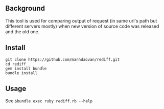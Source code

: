 ## Background

This tool is used for comparing output of request (in same url's path but different servers mostly) when new version of source code was released and the old one.

## Install

```
git clone https://github.com/manhdaovan/rediff.git
cd rediff
gem install bundle
bundle install
```

## Usage
See `$bundle exec ruby rediff.rb --help`